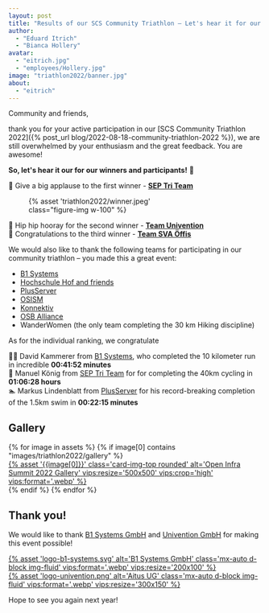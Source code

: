 ```yaml
---
layout: post
title: "Results of our SCS Community Triathlon – Let's hear it for our participants! 🎉"
author:
  - "Eduard Itrich"
  - "Bianca Hollery"
avatar:
  - "eitrich.jpg"
  - "employees/Hollery.jpg"
image: "triathlon2022/banner.jpg"
about:
  - "eitrich"
---
```


Community and friends,

thank you for your active participation in our [SCS Community Triathlon 2022]({% post_url blog/2022-08-18-community-triathlon-2022 %}),
we are still overwhelmed by your enthusiasm and the great feedback. You are awesome!

**So, let's hear it our for our winners and participants!** 🥁  

🥇 Give a big applause to the first winner - **[SEP Tri Team](https://www.sep.de/)**

<figure class="figure mx-auto d-block" style="width:50%">
    {% asset 'triathlon2022/winner.jpeg' class="figure-img w-100" %}
</figure>

🥈 Hip hip hooray for the second winner - **[Team Univention](https://www.univention.com/)**  
🥉 Congratulations to the third winner - **[Team SVA Öffis](https://sva.de/de)**  

We would also like to thank the following teams for participating in our community triathlon – you made this a great event:

- [B1 Systems](https://www.b1-systems.de/)
- [Hochschule Hof and friends](https://www.hof-university.de/)
- [PlusServer](https://www.plusserver.com/)
- [OSISM](https://osism.tech/)
- [Konnektiv](https://konnektiv.de/)
- [OSB Alliance](https://osb-alliance.de/)
- WanderWomen (the only team completing the 30 km Hiking discipline)

As for the individual ranking, we congratulate

🏃🏻‍ David Kammerer from [B1 Systems](https://www.b1-systems.de/), who completed the 10 kilometer run in incredible **00:41:52 minutes**  
🚴 Manuel König from [SEP Tri Team](https://www.sep.de/) for for completing the 40km cycling in **01:06:28 hours**  
🏊 Markus Lindenblatt from [PlusServer](https://www.plusserver.com/) for his record-breaking completion of the 1.5km swim in **00:22:15 minutes**  

## Gallery

<div class="row row-cols-1 row-cols-md-2 row-cols-lg-4 g-4 mb-4">
  {% for image in assets %}
    {% if image[0] contains "images/triathlon2022/gallery" %}
      <div>
        <a href="{% asset '{{image[0]}}' @path %}">
          {% asset '{{image[0]}}' class='card-img-top rounded' alt='Open Infra Summit 2022 Gallery' vips:resize='500x500' vips:crop='high' vips:format='.webp' %}
        </a>
      </div>
    {% endif %}
  {% endfor %}
</div>

## Thank you!

We would like to thank [B1 Systems GmbH](https://b1-systems.de/)
and [Univention GmbH](https://www.univention.de/) for making this event possible!

<div class="row align-items-center justify-content-center">
	<div class="col-5 col-md-4 col-lg-3 p-3 d-flex justify-content-center">
  	<a href="https://b1-systems.de" title="B1 Systems GmbH" target="_blank">
  		{% asset 'logo-b1-systems.svg' alt='B1 Systems GmbH' class='mx-auto d-block img-fluid' vips:format='.webp' vips:resize='200x100' %}
  	</a>
	</div>
  <div class="col-5 col-md-4 col-lg-3 p-5 d-flex justify-content-center">
  	<a href="https://univention.de/" title="Univention GmbH" target="_blank">
  		{% asset 'logo-univention.png' alt='Aitus UG' class='mx-auto d-block img-fluid' vips:format='.webp' vips:resize='300x150' %}
  	</a>
	</div>
</div>

Hope to see you again next year!
